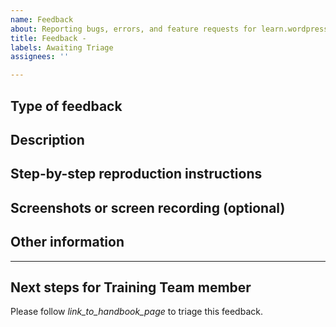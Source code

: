 ```yaml
---
name: Feedback
about: Reporting bugs, errors, and feature requests for learn.wordpress.org
title: Feedback - 
labels: Awaiting Triage
assignees: ''

---
```

<!--
Thank you for submitting feedback to the Make WordPress Training Team!
You'll find guidance about using this issue template at _handbook_link_.

If you'd like, you can see if similar feedback has already been reported by searching https://github.com/WordPress/gutenberg/issues.
-->

## Type of feedback
<!--
Is your feedback reporting a bug, flagging out-dated content, suggesting a new feature, or something else?
-->

## Description
<!-- Describe your feedback here. -->

## Step-by-step reproduction instructions
<!--
Please list the steps needed to reproduce or verify the feedback. For example:
1. Go to '...'
2. Click on '...'
3. Scroll down to '...'
-->

## Screenshots or screen recording (optional)
<!--
If possible, please upload a screenshot or screen recording illustrating the feedback. 
-->

## Other information
<!--
Leave any other relevant information here.
For example, if you are reporting a bug, you can note your browser, device, and operating system.
If you are making a feature request, you can note other sites/services you've seen the feature on.
-->

---

## Next steps for Training Team member
Please follow _link_to_handbook_page_ to triage this feedback.
